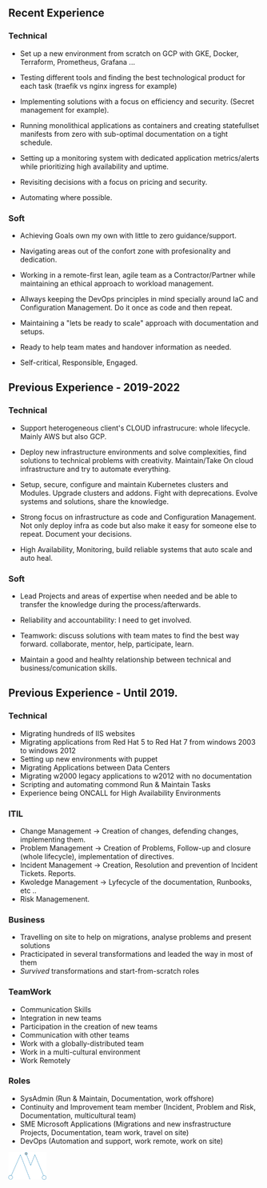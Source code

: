 ## Recent Experience
### Technical
* Set up a new environment from scratch on GCP with GKE, Docker, Terraform, Prometheus, Grafana ...

* Testing different tools and finding the best technological product for each task (traefik vs nginx ingress for example)

* Implementing solutions with a focus on efficiency and security. (Secret management for example).

* Running monolithical applications as containers and creating statefullset manifests from zero with sub-optimal documentation on a tight schedule.

* Setting up a monitoring system with dedicated application metrics/alerts while prioritizing high availability and uptime.

* Revisiting decisions with a focus on pricing and security.

* Automating where possible.

### Soft
* Achieving Goals own my own with little to zero guidance/support.

* Navigating areas out of the confort zone with profesionality and dedication.

* Working in a remote-first lean, agile team as a Contractor/Partner while maintaining an ethical approach to workload management.

* Allways keeping the DevOps principles in mind specially around IaC and Configuration Management. Do it once as code and then repeat.

* Maintaining a "lets be ready to scale" approach with documentation and setups.

* Ready to help team mates and handover information as needed.

* Self-critical, Responsible, Engaged.

## Previous Experience - 2019-2022
### Technical    
* Support heterogeneous client's CLOUD infrastrucure: whole lifecycle. Mainly AWS but also GCP.

* Deploy new infrastructure environments and solve complexities, find solutions to technical problems with creativity. Maintain/Take On cloud infrastructure and try to automate everything. 

* Setup, secure, configure and maintain Kubernetes clusters and Modules. Upgrade clusters and addons. Fight with deprecations. Evolve systems and solutions, share the knowledge. 

* Strong focus on infrastructure as code and Configuration Management. Not only deploy infra as code but also make it easy for someone else to repeat. Document your decisions.

* High Availability, Monitoring, build reliable systems that auto scale and auto heal. 


### Soft 
* Lead Projects and areas of expertise when needed and be able to transfer the knowledge during the process/afterwards. 

* Reliability and accountability: I need to get involved.

* Teamwork: discuss solutions with team mates to find the best way forward. collaborate, mentor, help, participate, learn. 

* Maintain a good and healhty relationship between technical and business/comunication skills. 


## Previous Experience - Until 2019.
### Technical
* Migrating hundreds of IIS websites    
* Migrating applications from Red Hat 5 to Red Hat 7 from windows 2003 to windows 2012   
* Setting up new environments with puppet    
* Migrating Applications between Data Centers    
* Migrating w2000 legacy applications to w2012 with no documentation   
* Scripting and automating commond Run & Maintain Tasks    
* Experience being ONCALL for High Availability Environments  

### ITIL  
* Change Management -> Creation of changes, defending changes, implementing them.  
* Problem Management -> Creation of Problems, Follow-up and closure (whole lifecycle), implementation of directives.  
* Incident Management -> Creation, Resolution and prevention of Incident Tickets. Reports.  
* Kwoledge Management -> Lyfecycle of the documentation, Runbooks, etc ..  
* Risk Managemenent.  

### Business   
* Travelling on site to help on migrations, analyse problems and present solutions  
* Practicipated in several transformations and leaded the way in most of them  
* _Survived_ transformations and start-from-scratch roles  


### TeamWork  
* Communication Skills    
* Integration in new teams    
* Participation in the creation of new teams  
* Communication with other teams    
* Work with a globally-distributed team    
* Work in a multi-cultural environment    
* Work Remotely  

### Roles  
* SysAdmin (Run & Maintain, Documentation, work offshore)  
* Continuity and Improvement team member (Incident, Problem and Risk, Documentation, multicultural team)  
* SME Microsoft Applications (Migrations and new insfrastructure Projects, Documentation, team work, travel on site)  
* DevOps (Automation and support, work remote, work on site) 


<img src="amlogo.png" alt="drawing" width="15%"/>
